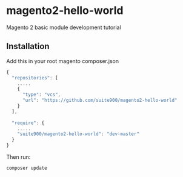 # magento2-hello-world
Magento 2 basic module development tutorial

Installation
----------
Add this in your root magento composer.json
```javascript
{
  "repositories": [
    .....
    {
      "type": "vcs",
      "url": "https://github.com/suite900/magento2-hello-world"
    }
  ],
  
  "require": {
    .....
    "suite900/magento2-hello-world": "dev-master"
  }
}
```

Then run:
```php
composer update
```

